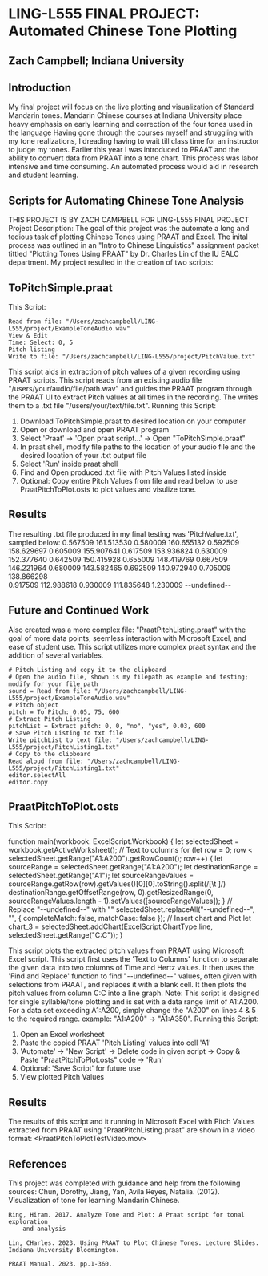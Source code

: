 # LING-L555 FINAL PROJECT: Automated Chinese Tone Plotting

## Zach Campbell; Indiana University

## Introduction
My final project will focus on the live plotting and visualization of Standard Mandarin tones. Mandarin Chinese courses at Indiana University place heavy emphasis on early learning and correction of the four tones used in the language Having gone through the courses myself and struggling with my tone realizations, I dreading having to wait till class time for an instructor to judge my tones. Earlier this year I was introduced to PRAAT and the ability to convert data from PRAAT into a tone chart. This process was labor intensive and time consuming. An automated process would aid in research and student learning.

## Scripts for Automating Chinese Tone Analysis
THIS PROJECT IS BY ZACH CAMPBELL FOR LING-L555 FINAL PROJECT
Project Description:
The goal of this project was the automate a long and tedious task of plotting Chinese Tones using PRAAT and Excel. The inital process was outlined in an "Intro to Chinese Linguistics" assignment packet tittled "Plotting Tones Using PRAAT" by Dr. Charles Lin of the IU EALC department. My project resulted in the creation of two scripts: 

## ToPitchSimple.praat
This Script:

    Read from file: "/Users/zachcampbell/LING-L555/project/ExampleToneAudio.wav"
    View & Edit
    Time: Select: 0, 5
    Pitch listing
    Write to file: "/Users/zachcampbell/LING-L555/project/PitchValue.txt"

This script aids in extraction of pitch values of a given recording using PRAAT scripts. This script reads from an existing audio file "/users/your/audio/file/path.wav" and guides the PRAAT program through the PRAAT UI to extract Pitch values at all times in the recording. The writes them to a .txt file "/users/your/text/file.txt".
Running this Script:
1. Download ToPitchSimple.praat to desired location on your computer
2. Open or download and open PRAAT program
3. Select 'Praat' -> 'Open praat script...' -> Open "ToPitchSimple.praat"
4. In praat shell, modify file paths to the location of your audio file and the desired location of your .txt output file
5. Select 'Run' inside praat shell
6. Find and Open produced .txt file with Pitch Values listed inside
7. Optional: Copy entire Pitch Values from file and read below to use PraatPitchToPlot.osts to plot values and visulize tone.

## Results
 The resulting .txt file produced in my final testing was 'PitchValue.txt', sampled below:
        0.567509   161.513530
        0.580009   160.655132
        0.592509   158.629697
        0.605009   155.907641
        0.617509   153.936824
        0.630009   152.377640
        0.642509   150.415928
        0.655009   148.419769
        0.667509   146.221964
        0.680009   143.582465
        0.692509   140.972940
        0.705009   138.866298   
        0.917509   112.988618
        0.930009   111.835648
        1.230009   --undefined--
## Future and Continued Work
Also created was a more complex file: "PraatPitchListing.praat" with the goal of more data points, seemless interaction with Microsoft Excel, and ease of student use. This script utilizes more complex praat syntax and the addition of several variables. 

    # Pitch Listing and copy it to the clipboard
    # Open the audio file, shown is my filepath as example and testing; modify for your file path
    sound = Read from file: "/Users/zachcampbell/LING-L555/project/ExampleToneAudio.wav"
    # Pitch object
    pitch = To Pitch: 0.05, 75, 600
    # Extract Pitch Listing
    pitchList = Extract pitch: 0, 0, "no", "yes", 0.03, 600
    # Save Pitch Listing to txt file
    Write pitchList to text file: "/Users/zachcampbell/LING-L555/project/PitchListing1.txt"
    # Copy to the clipboard
    Read aloud from file: "/Users/zachcampbell/LING-L555/project/PitchListing1.txt"
    editor.selectAll
    editor.copy

## PraatPitchToPlot.osts
This Script:

   function main(workbook: ExcelScript.Workbook) {
    let selectedSheet = workbook.getActiveWorksheet();
    // Text to columns
    for (let row = 0; row < selectedSheet.getRange("A1:A200").getRowCount(); row++) {
        let sourceRange = selectedSheet.getRange("A1:A200");
        let destinationRange = selectedSheet.getRange("A1");
        let sourceRangeValues = sourceRange.getRow(row).getValues()[0][0].toString().split(/[\t ]/)
        destinationRange.getOffsetRange(row, 0).getResizedRange(0, sourceRangeValues.length - 1).setValues([sourceRangeValues]);
    }
    // Replace "--undefined--" with ""
    selectedSheet.replaceAll("--undefined--", "", { completeMatch: false, matchCase: false });
    // Insert chart and Plot
    let chart_3 = selectedSheet.addChart(ExcelScript.ChartType.line, selectedSheet.getRange("C:C"));
}


This script plots the extracted pitch values from PRAAT using Microsoft Excel script. This script first uses the 'Text to Columns' function to separate the given data into two columns of Time and Hertz values. It then uses the 'Find and Replace' function to find "--undefined--" values, often given with selections from PRAAT, and replaces it with a blank cell. It then plots the pitch values from column C:C into a line graph. 
Note: This script is designed for single syllable/tone plotting and is set with a data range limit of A1:A200. For a data set exceeding A1:A200, simply change the "A200" on lines 4 & 5 to the required range. example: "A1:A200" -> "A1:A350".
Running this Script:
1. Open an Excel worksheet
2. Paste the copied PRAAT 'Pitch Listing' values into cell 'A1'
3. 'Automate' -> 'New Script' -> Delete code in given script -> Copy & Paste "PraatPitchToPlot.osts" code -> 'Run'
4. Optional: 'Save Script' for future use
5. View plotted Pitch Values
## Results
The results of this script and it running in Microsoft Excel with Pitch Values extracted from PRAAT using "PraatPitchListing.praat" are shown in a video format: 
    <PraatPitchToPlotTestVideo.mov>
## References
This project was completed with guidance and help from the following sources:
    Chun, Dorothy, Jiang, Yan,  ́Avila Reyes, Natalia. (2012). Visualization of
        tone for learning Mandarin Chinese.

    Ring, Hiram. 2017. Analyze Tone and Plot: A Praat script for tonal exploration
        and analysis

    Lin, CHarles. 2023. Using PRAAT to Plot Chinese Tones. Lecture Slides. Indiana University Bloomington.

    PRAAT Manual. 2023. pp.1-360.


